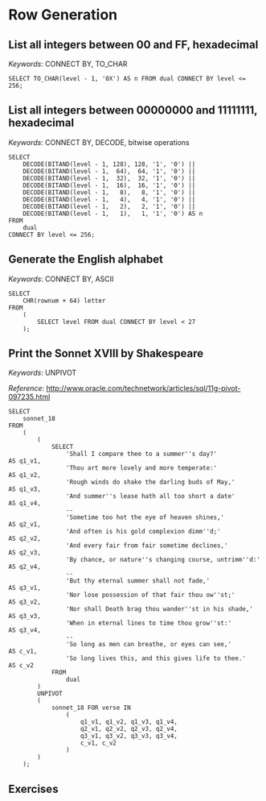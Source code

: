 # Row Generation

## List all integers between 00 and FF, hexadecimal

*Keywords*: CONNECT BY, TO_CHAR

    SELECT TO_CHAR(level - 1, '0X') AS n FROM dual CONNECT BY level <= 256;


## List all integers between 00000000 and 11111111, hexadecimal

*Keywords*: CONNECT BY, DECODE, bitwise operations

    SELECT 
        DECODE(BITAND(level - 1, 128), 128, '1', '0') ||
        DECODE(BITAND(level - 1,  64),  64, '1', '0') ||
        DECODE(BITAND(level - 1,  32),  32, '1', '0') ||
        DECODE(BITAND(level - 1,  16),  16, '1', '0') ||
        DECODE(BITAND(level - 1,   8),   8, '1', '0') ||
        DECODE(BITAND(level - 1,   4),   4, '1', '0') ||
        DECODE(BITAND(level - 1,   2),   2, '1', '0') ||
        DECODE(BITAND(level - 1,   1),   1, '1', '0') AS n
    FROM
        dual
    CONNECT BY level <= 256;


## Generate the English alphabet

*Keywords*: CONNECT BY, ASCII

    SELECT
        CHR(rownum + 64) letter
    FROM
        (
            SELECT level FROM dual CONNECT BY level < 27
        );


## Print the Sonnet XVIII by Shakespeare

*Keywords*: UNPIVOT

*Reference*: http://www.oracle.com/technetwork/articles/sql/11g-pivot-097235.html

    SELECT
        sonnet_18
    FROM
        (
            (
                SELECT
                    'Shall I compare thee to a summer''s day?'              AS q1_v1,
                    'Thou art more lovely and more temperate:'              AS q1_v2,
                    'Rough winds do shake the darling buds of May,'         AS q1_v3,
                    'And summer''s lease hath all too short a date'         AS q1_v4,
                    -- 
                    'Sometime too hot the eye of heaven shines,'            AS q2_v1,
                    'And often is his gold complexion dimm''d;'             AS q2_v2,
                    'And every fair from fair sometime declines,'           AS q2_v3,
                    'By chance, or nature''s changing course, untrimm''d:'  AS q2_v4,
                    --
                    'But thy eternal summer shall not fade,'                AS q3_v1,
                    'Nor lose possession of that fair thou ow''st;'         AS q3_v2,
                    'Nor shall Death brag thou wander''st in his shade,'    AS q3_v3,
                    'When in eternal lines to time thou grow''st:'          AS q3_v4,
                    --
                    'So long as men can breathe, or eyes can see,'          AS c_v1,
                    'So long lives this, and this gives life to thee.'      AS c_v2
                FROM
                    dual
            )
            UNPIVOT
            (
                sonnet_18 FOR verse IN
                    (
                        q1_v1, q1_v2, q1_v3, q1_v4,
                        q2_v1, q2_v2, q2_v3, q2_v4,
                        q3_v1, q3_v2, q3_v3, q3_v4,
                        c_v1, c_v2
                    )
            )
        );


## Exercises

<!-- vim: set fenc=utf-8 spell spl=en ts=4 sw=4 et filetype=markdown : -->
